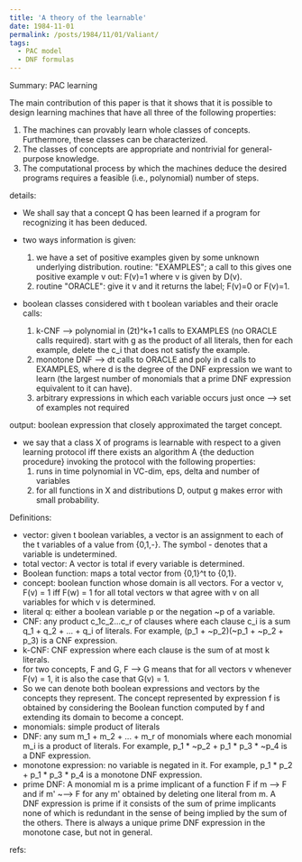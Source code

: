 ```yaml
---
title: 'A theory of the learnable'
date: 1984-11-01
permalink: /posts/1984/11/01/Valiant/
tags:
  - PAC model
  - DNF formulas
---
```


Summary: PAC learning 

The main contribution of this paper is that it shows that it is possible to design learning machines that have all three of the following properties:

1. The machines can provably learn whole classes of concepts. Furthermore, these classes can be characterized.
2. The classes of concepts are appropriate and nontrivial for general-purpose knowledge.
3. The computational process by which the machines deduce the desired programs requires a feasible (i.e., polynomial) number of steps. 
 
details: 

* We shall say that a concept Q has been learned if a program for recognizing it has been deduced.

* two ways information is given: 
    1. we have a set of positive examples given by some unknown underlying distribution. routine: "EXAMPLES"; a call to this gives one positive example v out: F(v)=1 where v is given by D(v).
    2. routine "ORACLE": give it v and it returns the label; F(v)=0 or F(v)=1.

* boolean classes considered with t boolean variables and their oracle calls: 
    1. k-CNF --> polynomial in (2t)^k+1 calls to EXAMPLES (no ORACLE calls required). start with g as the product of all literals, then for each example, delete the c_i that does not satisfy the example. 
    2. monotone DNF --> dt calls to ORACLE and poly in d calls to EXAMPLES, where d is the degree of the DNF expression we want to learn (the largest number of monomials that a prime DNF expression equivalent to it can have).
    3. arbitrary expressions in which each variable occurs just once --> set of examples not required

output: boolean expression that closely approximated the target concept. 

* we say that a class X of programs is learnable with respect to a given learning protocol iff there exists an algorithm A {the deduction procedure} invoking the protocol with the following properties:
    1. runs in time polynomial in VC-dim, eps, delta and number of variables
    2. for all functions in X and distributions D, output g makes error with small probability.  

Definitions:
* vector: given t boolean variables, a vector is an assignment to each of the t variables of a value from {0,1,-}. The symbol - denotes that a variable is undetermined. 
* total vector: A vector is total if every variable is determined.
* Boolean function: maps a total vector from {0,1}^t to {0,1}.
* concept: boolean function whose domain is all vectors. For a vector v, F(v) = 1 iff F(w) = 1 for all total vectors w that agree with v on all variables for which v is determined. 
* literal q: either a boolean variable p or the negation ~p of a variable. 
* CNF: any product c_1c_2...c_r of clauses where each clause c_i is a sum q_1 + q_2 + ... + q_i of literals. For example,
(p_1 + ~p_2)(~p_1 + ~p_2 + p_3) is a CNF expression. 
* k-CNF: CNF expression where each clause is the sum of at most k literals.
* for two concepts, F and G, F --> G means that for all vectors v whenever F(v) = 1, it is also the case that G(v) = 1.
* So we can denote both boolean expressions and vectors by the concepts they represent. The concept represented by expression f is obtained by considering the Boolean function computed by f and extending its domain to become a concept. 
* monomials: simple product of literals
* DNF: any sum m_1 + m_2 + ... + m_r of monomials where each monomial m_i is a product of literals. For example, p_1 * ~p_2 + p_1 * p_3 * ~p_4 is a DNF expression. 
* monotone expression: no variable is negated in it. For example, p_1 * p_2 + p_1 * p_3 * p_4 is a monotone DNF expression. 
* prime DNF: A monomial m is a prime implicant of a function F if m --> F and if m' ~--> F for any m' obtained by deleting one literal from m. A DNF expression is prime if it consists of the sum of prime implicants none of which is redundant in the sense of being implied by the sum of the others. There is always a unique prime DNF expression in the monotone case, but not in general. 
 


refs: 
